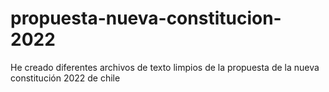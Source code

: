 # propuesta-nueva-constitucion-2022
He creado diferentes archivos de texto limpios de la propuesta de la nueva constitución 2022 de chile
